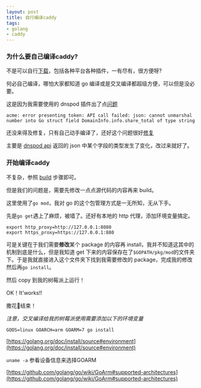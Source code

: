 ```yaml
---
layout: post
title: 自行编译caddy
tags:
- golang
- caddy
---
```


### 为什么要自己编译caddy?

不是可以自行[下载](https://caddyserver.com/v1/download)，包括各种平台各种插件，一有尽有，很方便呀?

何必自己编译，哪怕大家都知道 go 编译或是交叉编译都超级方便，可以但是没必要。

这是因为我需要使用的 dnspod 插件出了点[问题](https://github.com/caddyserver/dnsproviders/issues/87)

```acme: error presenting token: API call failed: json: cannot unmarshal number into Go struct field DomainInfo.info.share_total of type string```

还没来得及修复，只有自己动手编译了，还好这个问题很好[修复](https://github.com/decker502/dnspod-go/commit/385e0366b9b2e7aa429c517e9d07c70eb7612f70)

主要是 [dnspod api](http://dnspod.github.io/dnspod-api-doc/domains.html#domain-list) 返回的 json 中某个字段的类型发生了变化，改过来就好了。

### 开始编译caddy

不复杂，参照 [build](https://github.com/caddyserver/caddy#build) 步骤即可。

但是我们的问题是，需要先修改一点点源代码的内容再来 build。

这里使用了`go mod`，我对 go 的这个包管理方式是一无所知，无从下手。

先是`go get`遇上了麻烦，被墙了。还好有本地的 http 代理，添加环境变量搞定。

```shell
export http_proxy=http://127.0.0.1:8080
export https_proxy=https://127.0.0.1:880 
```

可是关键在于我们需要**修改**某个 package 的内容再 install，我并不知道这其中的机制到底是什么，但是我知道 get 下来的内容保存在了`$GOPATH/pkg/mod`的文件夹下。于是我就直接进入这个文件夹下找到我需要修改的 package，完成我的修改然后再`go install`。

然后 copy 到我的树莓派上运行！

OK！It'works!!

撒花🎉结束！



*注意，交叉编译给我的树莓派使用需要添加以下的环境变量*

`GOOS=linux GOARCH=arm GOARM=7 go install`

[https://golang.org/doc/install/source#environment](https://golang.org/doc/install/source#environment)

`uname -a` 参看设备信息来选择GOARM

[https://github.com/golang/go/wiki/GoArm#supported-architectures](https://github.com/golang/go/wiki/GoArm#supported-architectures)











